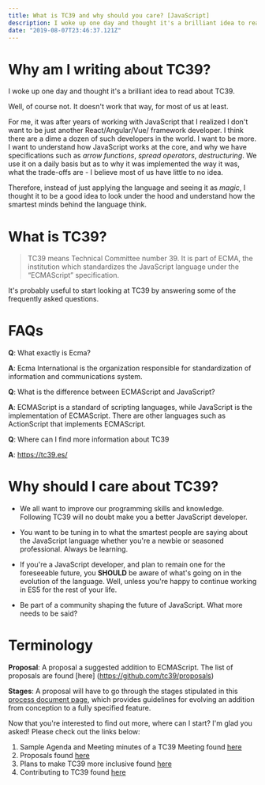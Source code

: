 ```yaml
---
title: What is TC39 and why should you care? [JavaScript]
description: I woke up one day and thought it's a brilliant idea to read about TC39.
date: "2019-08-07T23:46:37.121Z"
---
```


# Why am I writing about TC39?
I woke up one day and thought it's a brilliant idea to read about TC39.

Well, of course not. It doesn't work that way, for most of us at least.

For me, it was after years of working with JavaScript that I realized I don't want to be just another React/Angular/Vue/ framework developer. I think there are a dime a dozen of such developers in the world. I want to be more. I want to understand how JavaScript works at the core, and why we have specifications such as *arrow functions*, *spread operators*, *destructuring*. We use it on a daily basis but as to why it was implemented the way it was, what the trade-offs are - I believe most of us have little to no idea.

Therefore, instead of just applying the language and seeing it as *magic*, I thought it to be a good idea to look under the hood and understand how the smartest minds behind the language think.

# What is TC39?

> TC39 means Technical Committee number 39. It is part of ECMA, the institution which standardizes the JavaScript language under the “ECMAScript” specification.

It's probably useful to start looking at TC39 by answering some of the frequently asked questions.

# FAQs

**Q**: What exactly is Ecma?

**A**: Ecma International is the organization responsible for standardization of information and communications system.

**Q**: What is the difference between ECMAScript and JavaScript?

**A**: ECMAScript is a standard of scripting languages, while JavaScript is the implementation of ECMAScript. There are other languages such as ActionScript that implements ECMAScript.

**Q**: Where can I find more information about TC39

**A**: https://tc39.es/

# Why should I care about TC39?

* We all want to improve our programming skills and knowledge. Following TC39 will no doubt make you a better JavaScript developer.

* You want to be tuning in to what the smartest people are saying about the JavaScript language whether you're a newbie or seasoned professional. Always be learning.

* If you're a JavaScript developer, and plan to remain one for the foreseeable future, you **SHOULD** be aware of what's going on in the evolution of the language. Well, unless you're happy to continue working in ES5 for the rest of your life.

* Be part of a community shaping the future of JavaScript. What more needs to be said?


# Terminology

**Proposal**: A proposal a suggested addition to ECMAScript. The list of proposals are found [here]
(https://github.com/tc39/proposals)

**Stages**: A proposal will have to go through the stages stipulated in this [process document page](https://tc39.es/process-document/), which provides guidelines for evolving an addition from conception to a fully specified feature.

Now that you're interested to find out more, where can I start? I'm glad you asked! Please check out the links below:

1. Sample Agenda and Meeting minutes of a TC39 Meeting found [here](https://github.com/tc39/agendas/tree/master/2019)
2. Proposals found [here](https://github.com/tc39/proposals)
3. Plans to make TC39 more inclusive found [here](https://esdiscuss.org/topic/a-plan-to-help-tc39-become-more-open-up-to-community-contributions-and-participations)
4. Contributing to TC39 found [here](https://github.com/tc39/ecma262/blob/master/CONTRIBUTING.md)


